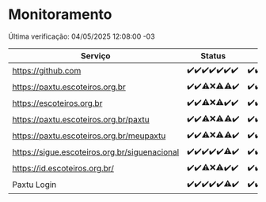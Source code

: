 # Monitoramento

Última verificação: 04/05/2025 12:08:00 -03

|Serviço|Status|Últimas 24h|
|---|---|---|
|https://github.com|<span title="2025-04-27: OK=23">✔️</span><span title="2025-04-28: OK=22">✔️</span><span title="2025-04-29: OK=23">✔️</span><span title="2025-04-30: OK=23">✔️</span><span title="2025-05-01: OK=23">✔️</span><span title="2025-05-02: OK=23">✔️</span><span title="2025-05-03: OK=14">✔️</span>|<span title="03/05/2025 12:08:00 -03 : 200">✔️</span><span title="03/05/2025 13:09:00 -03 : 200">✔️</span><span title="03/05/2025 14:06:00 -03 : 200">✔️</span><span title="03/05/2025 15:11:00 -03 : 200">✔️</span><span title="03/05/2025 16:06:00 -03 : 200">✔️</span><span title="03/05/2025 17:09:00 -03 : 200">✔️</span><span title="03/05/2025 18:07:00 -03 : 200">✔️</span><span title="03/05/2025 19:08:00 -03 : 200">✔️</span><span title="03/05/2025 20:08:00 -03 : 200">✔️</span><span title="03/05/2025 21:52:00 -03 : 200">✔️</span><span title="03/05/2025 23:40:00 -03 : 200">✔️</span><span title="04/05/2025 00:38:00 -03 : 200">✔️</span><span title="04/05/2025 01:13:00 -03 : 200">✔️</span><span title="04/05/2025 02:09:00 -03 : 200">✔️</span><span title="04/05/2025 03:12:00 -03 : 200">✔️</span><span title="04/05/2025 04:08:00 -03 : 200">✔️</span><span title="04/05/2025 05:11:00 -03 : 200">✔️</span><span title="04/05/2025 06:08:00 -03 : 200">✔️</span><span title="04/05/2025 07:09:00 -03 : 200">✔️</span><span title="04/05/2025 08:06:00 -03 : 200">✔️</span><span title="04/05/2025 09:15:00 -03 : 200">✔️</span><span title="04/05/2025 10:17:00 -03 : 200">✔️</span><span title="04/05/2025 11:07:00 -03 : 200">✔️</span><span title="04/05/2025 12:08:00 -03 : 200">✔️</span>|
|https://paxtu.escoteiros.org.br|<span title="2025-04-27: OK=23">✔️</span><span title="2025-04-28: OK=22">✔️</span><span title="2025-04-29: OK=21, Falhas=2">⚠️</span><span title="2025-04-30: Falhas=23">❌</span><span title="2025-05-01: OK=11, Falhas=12">⚠️</span><span title="2025-05-02: OK=22, Falhas=1">⚠️</span><span title="2025-05-03: OK=14">✔️</span>|<span title="03/05/2025 12:08:00 -03 : 200">✔️</span><span title="03/05/2025 13:09:00 -03 : 200">✔️</span><span title="03/05/2025 14:06:00 -03 : 200">✔️</span><span title="03/05/2025 15:11:00 -03 : 200">✔️</span><span title="03/05/2025 16:06:00 -03 : 200">✔️</span><span title="03/05/2025 17:09:00 -03 : 200">✔️</span><span title="03/05/2025 18:07:00 -03 : 200">✔️</span><span title="03/05/2025 19:08:00 -03 : 200">✔️</span><span title="03/05/2025 20:08:00 -03 : 200">✔️</span><span title="03/05/2025 21:52:00 -03 : 200">✔️</span><span title="03/05/2025 23:40:00 -03 : 200">✔️</span><span title="04/05/2025 00:38:00 -03 : 200">✔️</span><span title="04/05/2025 01:13:00 -03 : 200">✔️</span><span title="04/05/2025 02:09:00 -03 : 200">✔️</span><span title="04/05/2025 03:12:00 -03 : 200">✔️</span><span title="04/05/2025 04:08:00 -03 : 200">✔️</span><span title="04/05/2025 05:11:00 -03 : 200">✔️</span><span title="04/05/2025 06:08:00 -03 : 200">✔️</span><span title="04/05/2025 07:09:00 -03 : 200">✔️</span><span title="04/05/2025 08:06:00 -03 : 200">✔️</span><span title="04/05/2025 09:15:00 -03 : 200">✔️</span><span title="04/05/2025 10:17:00 -03 : 200">✔️</span><span title="04/05/2025 11:07:00 -03 : 200">✔️</span><span title="04/05/2025 12:08:00 -03 : 200">✔️</span>|
|https://escoteiros.org.br|<span title="2025-04-27: OK=23">✔️</span><span title="2025-04-28: OK=22">✔️</span><span title="2025-04-29: OK=22, Falhas=1">⚠️</span><span title="2025-04-30: Falhas=23">❌</span><span title="2025-05-01: OK=10, Falhas=13">⚠️</span><span title="2025-05-02: OK=23">✔️</span><span title="2025-05-03: OK=14">✔️</span>|<span title="03/05/2025 12:08:00 -03 : 200">✔️</span><span title="03/05/2025 13:09:00 -03 : 200">✔️</span><span title="03/05/2025 14:06:00 -03 : 200">✔️</span><span title="03/05/2025 15:11:00 -03 : 200">✔️</span><span title="03/05/2025 16:06:00 -03 : 200">✔️</span><span title="03/05/2025 17:09:00 -03 : 200">✔️</span><span title="03/05/2025 18:07:00 -03 : 200">✔️</span><span title="03/05/2025 19:08:00 -03 : 200">✔️</span><span title="03/05/2025 20:08:00 -03 : 200">✔️</span><span title="03/05/2025 21:52:00 -03 : 200">✔️</span><span title="03/05/2025 23:40:00 -03 : 200">✔️</span><span title="04/05/2025 00:38:00 -03 : 200">✔️</span><span title="04/05/2025 01:13:00 -03 : 200">✔️</span><span title="04/05/2025 02:09:00 -03 : 200">✔️</span><span title="04/05/2025 03:12:00 -03 : 200">✔️</span><span title="04/05/2025 04:08:00 -03 : 200">✔️</span><span title="04/05/2025 05:11:00 -03 : 200">✔️</span><span title="04/05/2025 06:08:00 -03 : 200">✔️</span><span title="04/05/2025 07:09:00 -03 : 200">✔️</span><span title="04/05/2025 08:06:00 -03 : 200">✔️</span><span title="04/05/2025 09:15:00 -03 : 200">✔️</span><span title="04/05/2025 10:17:00 -03 : 200">✔️</span><span title="04/05/2025 11:07:00 -03 : 200">✔️</span><span title="04/05/2025 12:08:00 -03 : 200">✔️</span>|
|https://paxtu.escoteiros.org.br/paxtu|<span title="2025-04-27: OK=23">✔️</span><span title="2025-04-28: OK=22">✔️</span><span title="2025-04-29: OK=22, Falhas=1">⚠️</span><span title="2025-04-30: Falhas=23">❌</span><span title="2025-05-01: OK=12, Falhas=11">⚠️</span><span title="2025-05-02: OK=22, Falhas=1">⚠️</span><span title="2025-05-03: OK=14">✔️</span>|<span title="03/05/2025 12:08:00 -03 : 200">✔️</span><span title="03/05/2025 13:09:00 -03 : 200">✔️</span><span title="03/05/2025 14:07:00 -03 : 200">✔️</span><span title="03/05/2025 15:11:00 -03 : 200">✔️</span><span title="03/05/2025 16:06:00 -03 : 200">✔️</span><span title="03/05/2025 17:09:00 -03 : 200">✔️</span><span title="03/05/2025 18:07:00 -03 : 200">✔️</span><span title="03/05/2025 19:08:00 -03 : 200">✔️</span><span title="03/05/2025 20:08:00 -03 : 200">✔️</span><span title="03/05/2025 21:52:00 -03 : 200">✔️</span><span title="03/05/2025 23:40:00 -03 : 200">✔️</span><span title="04/05/2025 00:38:00 -03 : 200">✔️</span><span title="04/05/2025 01:13:00 -03 : 200">✔️</span><span title="04/05/2025 02:09:00 -03 : 200">✔️</span><span title="04/05/2025 03:12:00 -03 : 200">✔️</span><span title="04/05/2025 04:08:00 -03 : 200">✔️</span><span title="04/05/2025 05:11:00 -03 : 200">✔️</span><span title="04/05/2025 06:09:00 -03 : 200">✔️</span><span title="04/05/2025 07:09:00 -03 : 200">✔️</span><span title="04/05/2025 08:06:00 -03 : 200">✔️</span><span title="04/05/2025 09:15:00 -03 : 200">✔️</span><span title="04/05/2025 10:17:00 -03 : 200">✔️</span><span title="04/05/2025 11:07:00 -03 : 200">✔️</span><span title="04/05/2025 12:08:00 -03 : 200">✔️</span>|
|https://paxtu.escoteiros.org.br/meupaxtu|<span title="2025-04-27: OK=23">✔️</span><span title="2025-04-28: OK=22">✔️</span><span title="2025-04-29: OK=22, Falhas=1">⚠️</span><span title="2025-04-30: Falhas=23">❌</span><span title="2025-05-01: OK=9, Falhas=14">⚠️</span><span title="2025-05-02: OK=22, Falhas=1">⚠️</span><span title="2025-05-03: OK=14">✔️</span>|<span title="03/05/2025 12:08:00 -03 : 200">✔️</span><span title="03/05/2025 13:09:00 -03 : 200">✔️</span><span title="03/05/2025 14:07:00 -03 : 200">✔️</span><span title="03/05/2025 15:11:00 -03 : 200">✔️</span><span title="03/05/2025 16:06:00 -03 : 200">✔️</span><span title="03/05/2025 17:09:00 -03 : 200">✔️</span><span title="03/05/2025 18:07:00 -03 : 200">✔️</span><span title="03/05/2025 19:08:00 -03 : 200">✔️</span><span title="03/05/2025 20:08:00 -03 : 200">✔️</span><span title="03/05/2025 21:52:00 -03 : 200">✔️</span><span title="03/05/2025 23:40:00 -03 : 200">✔️</span><span title="04/05/2025 00:38:00 -03 : 200">✔️</span><span title="04/05/2025 01:13:00 -03 : 200">✔️</span><span title="04/05/2025 02:09:00 -03 : 200">✔️</span><span title="04/05/2025 03:12:00 -03 : 200">✔️</span><span title="04/05/2025 04:08:00 -03 : 200">✔️</span><span title="04/05/2025 05:11:00 -03 : 200">✔️</span><span title="04/05/2025 06:09:00 -03 : 200">✔️</span><span title="04/05/2025 07:09:00 -03 : 200">✔️</span><span title="04/05/2025 08:06:00 -03 : 200">✔️</span><span title="04/05/2025 09:15:00 -03 : 200">✔️</span><span title="04/05/2025 10:17:00 -03 : 200">✔️</span><span title="04/05/2025 11:07:00 -03 : 200">✔️</span><span title="04/05/2025 12:08:00 -03 : 200">✔️</span>|
|https://sigue.escoteiros.org.br/siguenacional|<span title="2025-04-27: OK=23">✔️</span><span title="2025-04-28: OK=22">✔️</span><span title="2025-04-29: OK=23">✔️</span><span title="2025-04-30: OK=23">✔️</span><span title="2025-05-01: OK=23">✔️</span><span title="2025-05-02: OK=22, Falhas=1">⚠️</span><span title="2025-05-03: OK=14">✔️</span>|<span title="03/05/2025 12:08:00 -03 : 200">✔️</span><span title="03/05/2025 13:09:00 -03 : 200">✔️</span><span title="03/05/2025 14:07:00 -03 : 200">✔️</span><span title="03/05/2025 15:11:00 -03 : 200">✔️</span><span title="03/05/2025 16:06:00 -03 : 200">✔️</span><span title="03/05/2025 17:09:00 -03 : 200">✔️</span><span title="03/05/2025 18:07:00 -03 : 200">✔️</span><span title="03/05/2025 19:08:00 -03 : 200">✔️</span><span title="03/05/2025 20:08:00 -03 : 200">✔️</span><span title="03/05/2025 21:52:00 -03 : 200">✔️</span><span title="03/05/2025 23:40:00 -03 : 200">✔️</span><span title="04/05/2025 00:38:00 -03 : 200">✔️</span><span title="04/05/2025 01:13:00 -03 : 200">✔️</span><span title="04/05/2025 02:09:00 -03 : 200">✔️</span><span title="04/05/2025 03:12:00 -03 : 200">✔️</span><span title="04/05/2025 04:08:00 -03 : 200">✔️</span><span title="04/05/2025 05:11:00 -03 : 200">✔️</span><span title="04/05/2025 06:09:00 -03 : 200">✔️</span><span title="04/05/2025 07:09:00 -03 : 200">✔️</span><span title="04/05/2025 08:06:00 -03 : 200">✔️</span><span title="04/05/2025 09:15:00 -03 : 200">✔️</span><span title="04/05/2025 10:17:00 -03 : 200">✔️</span><span title="04/05/2025 11:07:00 -03 : 200">✔️</span><span title="04/05/2025 12:08:00 -03 : 200">✔️</span>|
|https://id.escoteiros.org.br/|<span title="2025-04-27: OK=23">✔️</span><span title="2025-04-28: OK=22">✔️</span><span title="2025-04-29: OK=22, Falhas=1">⚠️</span><span title="2025-04-30: Falhas=23">❌</span><span title="2025-05-01: OK=10, Falhas=13">⚠️</span><span title="2025-05-02: OK=23">✔️</span><span title="2025-05-03: OK=14">✔️</span>|<span title="03/05/2025 12:08:00 -03 : 200">✔️</span><span title="03/05/2025 13:09:00 -03 : 200">✔️</span><span title="03/05/2025 14:07:00 -03 : 200">✔️</span><span title="03/05/2025 15:11:00 -03 : 200">✔️</span><span title="03/05/2025 16:06:00 -03 : 200">✔️</span><span title="03/05/2025 17:09:00 -03 : 200">✔️</span><span title="03/05/2025 18:07:00 -03 : 200">✔️</span><span title="03/05/2025 19:08:00 -03 : 200">✔️</span><span title="03/05/2025 20:08:00 -03 : 200">✔️</span><span title="03/05/2025 21:52:00 -03 : 200">✔️</span><span title="03/05/2025 23:40:00 -03 : 200">✔️</span><span title="04/05/2025 00:38:00 -03 : 200">✔️</span><span title="04/05/2025 01:13:00 -03 : 200">✔️</span><span title="04/05/2025 02:09:00 -03 : 200">✔️</span><span title="04/05/2025 03:12:00 -03 : 200">✔️</span><span title="04/05/2025 04:08:00 -03 : 200">✔️</span><span title="04/05/2025 05:11:00 -03 : 200">✔️</span><span title="04/05/2025 06:09:00 -03 : 200">✔️</span><span title="04/05/2025 07:09:00 -03 : 200">✔️</span><span title="04/05/2025 08:06:00 -03 : 200">✔️</span><span title="04/05/2025 09:15:00 -03 : 200">✔️</span><span title="04/05/2025 10:17:00 -03 : 200">✔️</span><span title="04/05/2025 11:07:00 -03 : 200">✔️</span><span title="04/05/2025 12:08:00 -03 : 200">✔️</span>|
|Paxtu Login|<span title="2025-04-27: OK=23">✔️</span><span title="2025-04-28: OK=22">✔️</span><span title="2025-04-29: OK=23">✔️</span><span title="2025-04-30: OK=23">✔️</span><span title="2025-05-01: OK=23">✔️</span><span title="2025-05-02: OK=22, Falhas=1">⚠️</span><span title="2025-05-03: OK=14">✔️</span>|<span title="03/05/2025 12:08:00 -03 : 200">✔️</span><span title="03/05/2025 13:09:00 -03 : 200">✔️</span><span title="03/05/2025 14:07:00 -03 : 200">✔️</span><span title="03/05/2025 15:11:00 -03 : 200">✔️</span><span title="03/05/2025 16:06:00 -03 : 200">✔️</span><span title="03/05/2025 17:09:00 -03 : 200">✔️</span><span title="03/05/2025 18:07:00 -03 : 200">✔️</span><span title="03/05/2025 19:08:00 -03 : 200">✔️</span><span title="03/05/2025 20:08:00 -03 : 200">✔️</span><span title="03/05/2025 21:52:00 -03 : 200">✔️</span><span title="03/05/2025 23:40:00 -03 : 200">✔️</span><span title="04/05/2025 00:38:00 -03 : 200">✔️</span><span title="04/05/2025 01:13:00 -03 : 200">✔️</span><span title="04/05/2025 02:09:00 -03 : 200">✔️</span><span title="04/05/2025 03:12:00 -03 : 200">✔️</span><span title="04/05/2025 04:08:00 -03 : 200">✔️</span><span title="04/05/2025 05:11:00 -03 : 200">✔️</span><span title="04/05/2025 06:09:00 -03 : 200">✔️</span><span title="04/05/2025 07:09:00 -03 : 200">✔️</span><span title="04/05/2025 08:06:00 -03 : 200">✔️</span><span title="04/05/2025 09:15:00 -03 : 200">✔️</span><span title="04/05/2025 10:17:00 -03 : 200">✔️</span><span title="04/05/2025 11:07:00 -03 : 200">✔️</span><span title="04/05/2025 12:08:00 -03 : 200">✔️</span>|
